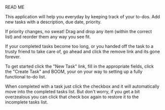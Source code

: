 READ ME

This application will help you everyday by keeping track of your to-dos. Add new tasks with a description, due date, priority.

If priority changes, no sweat! Drag and drop any item (within the correct list) and reorder them any way you see fit.

If your completed tasks become too long, or you handed off the task to a trusty friend to take care of, go ahead and click the remove link and its gone forever.

To get started click the "New Task" link, fill in the appropriate fields, click the "Create Task" and BOOM, your on your way to setting up a fully functional to-do list.

When completed with a task just click the checkbox and it will automatically move into the completed tasks list. But don't worry, if you get a bit overzealous you can click that check box again to restore it to the incomplete tasks list.
